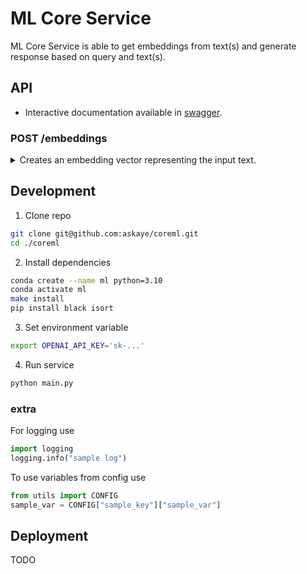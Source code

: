 # ML Core Service

ML Core Service is able to get embeddings from text(s) and generate response based on query and text(s).


## API

- Interactive documentation available in [swagger](http://78.141.213.164:5555/docs).

### POST /embeddings

<details>
    <summary>Creates an embedding vector representing the input text.</summary>


    | Parameter |         Type         |                                                                                          Description                                                                                          | Optional |
    |:---------:|:--------------------:|:---------------------------------------------------------------------------------------------------------------------------------------------------------------------------------------------:|:--------:|
    |  `input`  | `str` or `List[str]` | Input text to get embeddings for, encoded as a string. To get embeddings for multiple inputs in a single request, pass an array of strings. Each input must not exceed 8192 tokens in length. | False    |


    #### Examples

    <details>
        <summary>Create an embedding for single text.</summary>

        ```bash
        curl -X 'POST' \
          'http://78.141.213.164:5555/embeddings/' \
          -H 'accept: application/json' \
          -H 'Content-Type: application/json' \
          -d '{
          "input": "vp rnd"
        }'
        ```

        Response:

        ```json
        {
          "data": [
            {
              "object": "embedding",
              "index": 0,
              "embedding": [
                -0.004258352797478437,
                -0.024816041812300682,
                ...
                0.0022093546576797962
              ]
            }
          ]
        }
        ```
    </details>


</details>




## Development

1. Clone repo
  ```bash
  git clone git@github.com:askaye/coreml.git
  cd ./coreml
  ```

2. Install dependencies
  ```bash
  conda create --name ml python=3.10
  conda activate ml
  make install
  pip install black isort
  ```

3. Set environment variable
  ```bash
  export OPENAI_API_KEY='sk-...'
  ```

4. Run service
  ```bash
  python main.py
  ```

### extra

For logging use
```python
import logging
logging.info("sample log")
```

To use variables from config use
```python
from utils import CONFIG
sample_var = CONFIG["sample_key"]["sample_var"]
```

## Deployment

TODO

